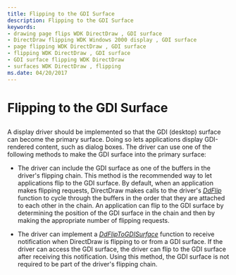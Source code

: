 ```yaml
---
title: Flipping to the GDI Surface
description: Flipping to the GDI Surface
keywords:
- drawing page flips WDK DirectDraw , GDI surface
- DirectDraw flipping WDK Windows 2000 display , GDI surface
- page flipping WDK DirectDraw , GDI surface
- flipping WDK DirectDraw , GDI surface
- GDI surface flipping WDK DirectDraw
- surfaces WDK DirectDraw , flipping
ms.date: 04/20/2017
---
```


# Flipping to the GDI Surface


## <span id="ddk_flipping_to_the_gdi_surface_gg"></span><span id="DDK_FLIPPING_TO_THE_GDI_SURFACE_GG"></span>


A display driver should be implemented so that the GDI (desktop) surface can become the primary surface. Doing so lets applications display GDI-rendered content, such as dialog boxes. The driver can use one of the following methods to make the GDI surface into the primary surface:

-   The driver can include the GDI surface as one of the buffers in the driver's flipping chain. This method is the recommended way to let applications flip to the GDI surface. By default, when an application makes flipping requests, DirectDraw makes calls to the driver's [*DdFlip*](/windows/win32/api/ddrawint/nc-ddrawint-pdd_surfcb_flip) function to cycle through the buffers in the order that they are attached to each other in the chain. An application can flip to the GDI surface by determining the position of the GDI surface in the chain and then by making the appropriate number of flipping requests.

-   The driver can implement a [*DdFlipToGDISurface*](/windows/win32/api/ddrawint/nc-ddrawint-pdd_fliptogdisurface) function to receive notification when DirectDraw is flipping to or from a GDI surface. If the driver can access the GDI surface, the driver can flip to the GDI surface after receiving this notification. Using this method, the GDI surface is not required to be part of the driver's flipping chain.

 

